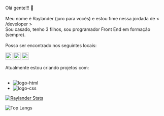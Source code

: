 Olá gente!!! 👋
</br>
</br>
Meu nome é Raylander (juro para vocês) e estou fime nessa jordada de < /developer >
</br>
Sou casado, tenho 3 filhos, sou programador Front End em formação (sempre).
</br>
</br>
Posso ser encontrado nos seguintes locais:
<p>
  <a href="https://www.instagram.com/raylander_a_moreira/">
  <img alig="left" alt="icone do instagram uma camera dentro de um quadrado" width="22px" src="https://cdn.jsdelivr.net/npm/simple-icons@v3/icons/instagram.svg" />
  </a>
  <a href="https://www.linkedin.com/in/raylander-alves-moreira-4a456b29b/">
  <img aling="left" alt="LinkedIn" width="22px" src="https://cdn.jsdelivr.net/npm/simple-icons@3.13.0/icons/linkedin.svg" />
  </a>
  <a href="https://www.facebook.com/raylander.alvesmoreira" />
  <img aling="left" alt="Facebook" width="22px" src="https://cdn.jsdelivr.net/npm/simple-icons@3.13.0/icons/facebook.svg" />
  </a>
</p>


Atualmente estou criando projetos com:
</br>
</br>
 - <img src="https://img.shields.io/badge/HTML5-E34F26?style=for-the-badge&logo=html5&logoColor=white" alt="logo-html" />
 - <img src="https://img.shields.io/badge/CSS-239120?&style=for-the-badge&logo=css3&logoColor=white" alt="logo-css" />

 [![Raylander Stats](https://github-readme-stats.vercel.app/api?username=raylander1978)](https://github.com/anuraghazra/github-readme-stats)

 ![Top Langs](https://github-readme-stats.vercel.app/api/top-langs/?username=raylander1978&layout=compact)

 
